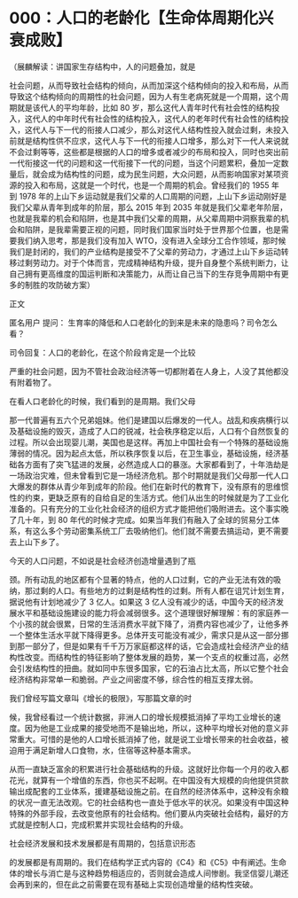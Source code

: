 # 000：人口的老龄化【生命体周期化兴衰成败】

（展麟解读：讲国家生存结构中，人的问题叠加，就是

社会问题，从而导致社会结构的倾向，从而加深这个结构倾向的投入和布局，从而导致这个结构倾向的周期性的社会问题，因为人有生老病死就是一个周期，这个周期就是该代人的平均年龄，比如 80 岁，那么这代人青年时代有社会性的结构投入，这代人的中年时代有社会性的结构投入，这代人的老年时代有社会性的结构投入，这代人与下一代的衔接人口减少，那么对这代人结构性投入就会过剩，未投入前就是结构性供不应求，这代人与下一代的衔接人口增多，那么对下一代人来说就不会过剩等等，这些都是根据的人口的增多或者减少的布局和投入，同时也突出前一代衔接这一代的问题和这一代衔接下一代的问题，当这个问题累积，叠加一定数量后，就会成为结构性的问题，成为民生问题，大众问题，从而影响国家对某项资源的投入和布局，这就是一个时代，也是一个周期的机会。曾经我们的 1955 年到 1978 年的上山下乡运动就是我们父辈的人口周期的问题，上山下乡运动刚好是我们父辈从青年到成年的阶层，那么 2015 年到 2035 年就是我们父辈老年阶层，也就是我辈的机会和陷阱，也是其中我们父辈的周期，从父辈周期中洞察我辈的机会和陷阱，是我辈需要正视的问题，同时我们国家当时处于世界那个位置，也是需要我们纳入思考，那是我们没有加入 WTO，没有进入全球分工合作领域，那时候我们是封闭的，我们的产业结构是接受不了父辈的劳动力，才通过上山下乡运动转移过剩劳动力。对于个体而言，完成精神结构升级，提升自身整个系统判断力，让自己拥有更高维度的国运判断和决策能力，从而让自己当下的生存竞争周期中有更多的制胜的攻防破方案）

正文

匿名用户 提问： 生育率的降低和人口老龄化的到来是未来的隐患吗？司令怎么看？

司令回复：人口的老龄化，在这个阶段肯定是一个比较

严重的社会问题，因为不管社会政治经济等一切都附着在人身上，人没了其他都没有附着物了。

在看人口老龄化的时候，我们看到的是周期。我们父母

那一代普遍有五六个兄弟姐妹。他们是建国以后爆发的一代人。战乱和疾病横行以及基础设施的毁灭，造成了人口的锐减，社会秩序稳定以后，人口有个自然恢复的过程。所以会出现婴儿潮，美国也是这样。再加上中国社会有一个特殊的基础设施薄弱的情况。因为起点太低，所以秩序恢复以后，在卫生事业，基础设施，经济基础各方面有了突飞猛进的发展，必然造成人口的暴涨。大家都看到了，十年浩劫是一场政治灾难，但未曾看到它是一场经济危机。那个时期就是我们父母那一代人口大爆发的群体从青少年到成年的阶段。他们在新时代的教育下，没有原有的思维惯性的约束，更缺乏原有的自给自足的生活方式。他们从出生的时候就是为了工业化准备的。只有充分的工业化社会经济的组织方式才能把他们吸附进去。这个事实晚了几十年，到 80 年代的时候才完成。如果当年我们有融入了全球的贸易分工体系，有这么多个劳动密集系统工厂去吸纳他们。他们就不需要去搞运动，更不需要去上山下乡了。

今天的人口问题，不如说是社会经济创造增量遇到了瓶

颈。所有动乱的地区都有个显著的特点，他的人口过剩，它的产业无法有效的吸纳，那过剩的人口。有些地方的过剩是结构性的过剩。所有人都在诅咒计划生育，据说他有计划地减少了 3 亿人。如果这 3 亿人没有减少的话，中国今天的经济发展水平和基础设施建设的能力将会减弱很多。这个道理很好解理解：有的家庭养一个小孩的就会很累，日常的生活消费水平就下降了，消费内容也减少了，让他多养一个整体生活水平就下降得更多。总体开支可能没有减少，需求只是从这一部分挪到那一部分了，但是如果有千千万万家庭都这样的话，它会造成社会经济产业的结构性改变。而结构性的特征影响了整体发展的趋势，某一个支点的权重过高，必然会引发结构性的扭曲。就如同中东很多国家，它的石油占比太高，所以它整个社会经济结构非常单一和脆弱。产业之间密度不够，综合性的相互支撑太弱。

我们曾经写篇文章叫《增长的极限》，写那篇文章的时

候，我曾经看过一个统计数据，非洲人口的增长规模抵消掉了平均工业增长的速度。因为他是工业成果的接受地而不是输出地，所以，这种平均增长对他的意义非常重大。可惜的是他的人口增长抵消掉了他，就是说工业增长带来的社会收益，被迫用于满足新增人口食物，水，住宿等这种基本需求。

从而一直缺乏富余的积累进行社会基础结构的升级。这就好比你每一个月的收入都花光，就算有一个增值的东西，你也买不起啊。在中国没有大规模的向他提供贷款输出成配套的工业体系，援建基础设施之前。在自然的经济体系中，这种没有余粮的状况一直无法改观。它的社会结构也一直处于低水平的状况。如果没有中国这种特殊的外部手段，去改变他原有的社会结构。他们要从内突破社会结构，最好的方式就是控制人口，完成积累并实现社会结构的升级。

社会经济发展和技术发展都是有周期的，包括意识形态

的发展都是有周期的。我们在结构学正式内容的《C4》和《C5》中有阐述。生命体的增长与消亡是与这种趋势相适应的，否则就会造成人间惨剧。我坚信婴儿潮还会再到来的，但在此之前需要在现有基础上实现创造增量的结构性突破。